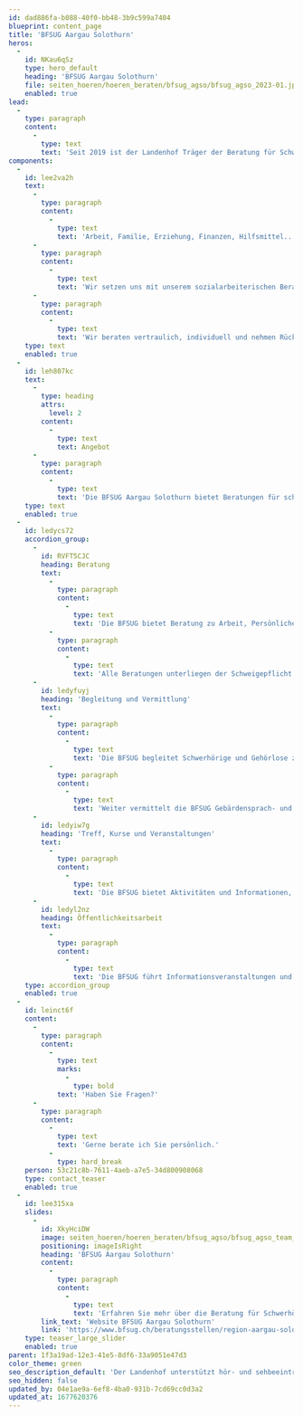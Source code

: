 ```yaml
---
id: dad886fa-b088-40f0-bb48-3b9c599a7404
blueprint: content_page
title: 'BFSUG Aargau Solothurn'
heros:
  -
    id: NKau6qSz
    type: hero_default
    heading: 'BFSUG Aargau Solothurn'
    file: seiten_hoeren/hoeren_beraten/bfsug_agso/bfsug_agso_2023-01.jpg
    enabled: true
lead:
  -
    type: paragraph
    content:
      -
        type: text
        text: 'Seit 2019 ist der Landenhof Träger der Beratung für Schwerhörige und Gehörlose BFSUG Aargau Solothurn. Diese bietet Beratungen für schwerhörige und gehörlose Personen jeden Alters, Angehörige von Betroffenen, das berufliche oder soziale Umfeld sowie Fachleute aus anderen Bereichen.'
components:
  -
    id: lee2va2h
    text:
      -
        type: paragraph
        content:
          -
            type: text
            text: 'Arbeit, Familie, Erziehung, Finanzen, Hilfsmittel... Wir kennen die Herausforderungen, mit denen sich schwerhörige und gehörlose Menschen im Alltag konfrontiert sehen. '
      -
        type: paragraph
        content:
          -
            type: text
            text: 'Wir setzen uns mit unserem sozialarbeiterischen Beratungsangebot ein für die Inklusion schwerhöriger und gehörloser Menschen, beraten Betroffene, Angehörige und Fachleute. '
      -
        type: paragraph
        content:
          -
            type: text
            text: 'Wir beraten vertraulich, individuell und nehmen Rücksicht auf die kommunikative Situation von Menschen mit Hörbeeinträchtigung, sodass sie und ihre Bezugspersonen alle Lebenssituationen einfacher und selbstständig meistern können.'
    type: text
    enabled: true
  -
    id: leh807kc
    text:
      -
        type: heading
        attrs:
          level: 2
        content:
          -
            type: text
            text: Angebot
      -
        type: paragraph
        content:
          -
            type: text
            text: 'Die BFSUG Aargau Solothurn bietet Beratungen für schwerhörige und gehörlose Personen jeden Alters, Angehörige von Betroffenen, das berufliche oder soziale Umfeld sowie Fachleute aus anderen Bereichen.'
    type: text
    enabled: true
  -
    id: ledycs72
    accordion_group:
      -
        id: RVFT5CJC
        heading: Beratung
        text:
          -
            type: paragraph
            content:
              -
                type: text
                text: 'Die BFSUG bietet Beratung zu Arbeit, Persönlichem, Finanzen, Versicherungen, Familie, Erziehung, Wohnen und Kommunikation mit Hörbeeinträchtigung. '
          -
            type: paragraph
            content:
              -
                type: text
                text: 'Alle Beratungen unterliegen der Schweigepflicht und erfolgen in einfacher Sprache oder in Gebärdensprache.'
      -
        id: ledyfuyj
        heading: 'Begleitung und Vermittlung'
        text:
          -
            type: paragraph
            content:
              -
                type: text
                text: 'Die BFSUG begleitet Schwerhörige und Gehörlose zu Ämtern, Arbeitgebenden, Behörden, medizinischen Abklärungen und Beratungsgesprächen. '
          -
            type: paragraph
            content:
              -
                type: text
                text: 'Weiter vermittelt die BFSUG Gebärdensprach- und Schriftdolmetscher:innen, Gebärdensprach- und Ablesetrainingskurse.'
      -
        id: ledyiw7g
        heading: 'Treff, Kurse und Veranstaltungen'
        text:
          -
            type: paragraph
            content:
              -
                type: text
                text: 'Die BFSUG bietet Aktivitäten und Informationen, die bewegen und im Leben weiterbringen. Das Angebot an Treffs, Veranstaltungen und Kursen erfüllt alle (Kommunikations-)Anforderungen von Schwerhörigen und Gehörlosen.'
      -
        id: ledyl2nz
        heading: Öffentlichkeitsarbeit
        text:
          -
            type: paragraph
            content:
              -
                type: text
                text: 'Die BFSUG führt Informationsveranstaltungen und Präsentationen zum Thema Hörbeeinträchtigung und Kommunikation durch und sensibilisiert so Arbeitgebende, Behörden und Ämter, Schulen, Berufsverbände, Organisationen und die Gesellschaft gezielt für die Anliegen Schwerhöriger und Gehörloser.'
    type: accordion_group
    enabled: true
  -
    id: leinct6f
    content:
      -
        type: paragraph
        content:
          -
            type: text
            marks:
              -
                type: bold
            text: 'Haben Sie Fragen?'
      -
        type: paragraph
        content:
          -
            type: text
            text: 'Gerne berate ich Sie persönlich.'
          -
            type: hard_break
    person: 53c21c8b-7611-4aeb-a7e5-34d800908068
    type: contact_teaser
    enabled: true
  -
    id: lee315xa
    slides:
      -
        id: XkyHciDW
        image: seiten_hoeren/hoeren_beraten/bfsug_agso/bfsug_agso_team_2021.jpg
        positioning: imageIsRight
        heading: 'BFSUG Aargau Solothurn'
        content:
          -
            type: paragraph
            content:
              -
                type: text
                text: 'Erfahren Sie mehr über die Beratung für Schwerhörige und Gehörlose und ihre regionalen Angebote.'
        link_text: 'Website BFSUG Aargau Solothurn'
        link: 'https://www.bfsug.ch/beratungsstellen/region-aargau-solothurn/'
    type: teaser_large_slider
    enabled: true
parent: 1f3a19ad-12e3-41e5-8df6-33a9051e47d3
color_theme: green
seo_description_default: 'Der Landenhof unterstützt hör- und sehbeeinträchtigte Kinder & Jugendliche in ihrem selbstbestimmten Leben durch Förderung ihrer Fähigkeiten & Entwicklung'
seo_hidden: false
updated_by: 04e1ae9a-6ef8-4ba0-931b-7cd69cc0d3a2
updated_at: 1677620376
---
```


